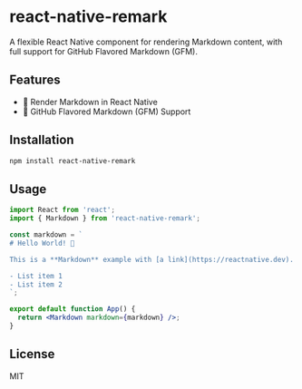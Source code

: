 # react-native-remark

A flexible React Native component for rendering Markdown content, with full support for GitHub Flavored Markdown (GFM).

## Features

- 📄 Render Markdown in React Native
- 🚀 GitHub Flavored Markdown (GFM) Support

## Installation

```sh
npm install react-native-remark
```

## Usage

```jsx
import React from 'react';
import { Markdown } from 'react-native-remark';

const markdown = `
# Hello World! 👋

This is a **Markdown** example with [a link](https://reactnative.dev).

- List item 1
- List item 2
`;

export default function App() {
  return <Markdown markdown={markdown} />;
}
```

## License

MIT
